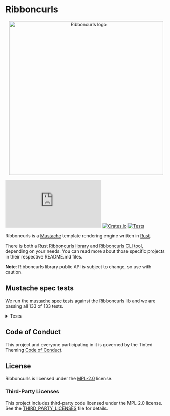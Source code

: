 # Ribboncurls

<p align="center">
  <img
    src="https://github.com/tinted-theming/ribboncurls/blob/main/logo.png?raw=true"
    alt="Ribboncurls logo" height="481 width="800" />
</p>

[![Matrix Chat](https://img.shields.io/matrix/tinted-theming:matrix.org)](https://matrix.to/#/#tinted-theming:matrix.org)
[![Crates.io](https://img.shields.io/crates/v/ribboncurls-cli.svg)](https://crates.io/crates/ribboncurls-cli)
[![Tests](https://github.com/tinted-theming/ribboncurls/actions/workflows/ci.yml/badge.svg)](https://github.com/tinted-theming/ribboncurls/actions/workflows/ci.yml)

Ribboncurls is a [Mustache] template rendering engine written in [Rust].

There is both a Rust [Ribboncurls library] and [Ribboncurls CLI tool], depending
on your needs. You can read more about those specific projects in their
respective README.md files.

**Note**: Ribboncurls library public API is subject to change, so use
with caution.

## Mustache spec tests

We run the [mustache spec tests] against the Ribboncurls lib and we are
passing all 133 of 133 tests.

<details><summary>Tests</summary>
✅ comments::inline<br>
✅ comments::standalone<br>
✅ comments::multiline_standalone<br>
✅ comments::variable_name_collision<br>
✅ comments::multiline<br>
✅ comments::indented_inline<br>
✅ comments::indented_standalone<br>
✅ comments::indented_multiline_standalone<br>
✅ comments::surrounding_whitespace<br>
✅ comments::standalone_line_endings<br>
✅ comments::standalone_without_previous_line<br>
✅ comments::standalone_without_newline<br>
✅ delimiters::pair_behavior<br>
✅ delimiters::pair_with_padding<br>
✅ delimiters::indented_standalone_tag<br>
✅ delimiters::outlying_whitespace_inline<br>
✅ delimiters::special_characters<br>
✅ delimiters::standalone_tag<br>
✅ interpolation::ampersand_context_miss_interpolation<br>
✅ delimiters::surrounding_whitespace<br>
✅ delimiters::standalone_without_newline<br>
✅ delimiters::standalone_without_previous_line<br>
✅ interpolation::ampersand<br>
✅ delimiters::inverted_sections<br>
✅ delimiters::standalone_line_endings<br>
✅ delimiters::post_partial_behavior<br>
✅ interpolation::ampersand_integer_interpolation<br>
✅ delimiters::sections<br>
✅ interpolation::ampersand_standalone<br>
✅ interpolation::ampersand_decimal_interpolation<br>
✅ interpolation::ampersand_with_padding<br>
✅ interpolation::ampersand_null_interpolation<br>
✅ interpolation::basic_context_miss_interpolation<br>
✅ interpolation::ampersand_surrounding_whitespace<br>
✅ interpolation::basic_null_interpolation<br>
✅ interpolation::dotted_names_broken_chain_resolution<br>
✅ interpolation::basic_decimal_interpolation<br>
✅ interpolation::basic_integer_interpolation<br>
✅ interpolation::dotted_names_arbitrary_depth<br>
✅ interpolation::dotted_names_broken_chains<br>
✅ interpolation::dotted_names_ampersand_interpolation<br>
✅ interpolation::basic_interpolation<br>
✅ delimiters::partial_inheritence<br>
✅ interpolation::dotted_names_basic_interpolation<br>
✅ interpolation::dotted_names_context_precedence<br>
✅ interpolation::implicit_iterators_basic_integer_interpolation<br>
✅ interpolation::html_escaping<br>
✅ interpolation::dotted_names_initial_resolution<br>
✅ interpolation::implicit_iterators_triple_mustache<br>
✅ interpolation::interpolation_surrounding_whitespace<br>
✅ interpolation::implicit_iterators_ampersand<br>
✅ interpolation::dotted_names_triple_mustache_interpolation<br>
✅ interpolation::interpolation_standalone<br>
✅ interpolation::implicit_iterators_basic_interpolation<br>
✅ interpolation::interpolation_with_padding<br>
✅ interpolation::implicit_iterators_html_escaping<br>
✅ interpolation::triple_mustache<br>
✅ interpolation::no_interpolation<br>
✅ interpolation::triple_mustache_surrounding_whitespace<br>
✅ interpolation::triple_mustache_context_miss_interpolation<br>
✅ interpolation::triple_mustache_standalone<br>
✅ interpolation::triple_mustache_integer_interpolation<br>
✅ interpolation::triple_mustache_null_interpolation<br>
✅ interpolation::triple_mustache_with_padding<br>
✅ interpolation::triple_mustache_decimal_interpolation<br>
✅ inverted::context_misses<br>
✅ inverted::context<br>
✅ inverted::dotted_names_truthy<br>
✅ inverted::falsey<br>
✅ inverted::dotted_names_broken_chains<br>
✅ inverted::empty_list<br>
✅ inverted::dotted_names_falsey<br>
✅ inverted::list<br>
✅ inverted::doubled<br>
✅ inverted::indented_inline_sections<br>
✅ inverted::internal_whitespace<br>
✅ inverted::nested_falsey<br>
✅ inverted::padding<br>
✅ inverted::null_is_falsey<br>
✅ inverted::standalone_line_endings<br>
✅ inverted::standalone_indented_lines<br>
✅ inverted::nested_truthy<br>
✅ inverted::standalone_lines<br>
✅ inverted::truthy<br>
✅ inverted::standalone_without_previous_line<br>
✅ partials::failed_lookup<br>
✅ inverted::standalone_without_newline<br>
✅ inverted::surrounding_whitespace<br>
✅ partials::standalone_without_previous_line<br>
✅ partials::basic_behavior<br>
✅ partials::context<br>
✅ partials::padding_whitespace<br>
✅ partials::inline_indentation<br>
✅ sections::dotted_names_broken_chains<br>
✅ sections::dotted_names_falsey<br>
✅ partials::standalone_line_endings<br>
✅ partials::standalone_indentation<br>
✅ partials::nested<br>
✅ partials::surrounding_whitespace<br>
✅ sections::dotted_names_truthy<br>
✅ partials::standalone_without_newline<br>
✅ partials::recursion<br>
✅ sections::context<br>
✅ sections::empty_list<br>
✅ sections::falsey<br>
✅ sections::context_misses<br>
✅ sections::doubled<br>
✅ sections::implicit_iterator_html_escaping<br>
✅ sections::implicit_iterator_decimal<br>
✅ sections::implicit_iterator_root_level<br>
✅ sections::implicit_iterator_ampersand<br>
✅ sections::implicit_iterator_string<br>
✅ sections::implicit_iterator_integer<br>
✅ sections::implicit_iterator_array<br>
✅ sections::indented_standalone_lines<br>
✅ sections::implicit_iterator_triple_mustache<br>
✅ sections::list<br>
✅ sections::indented_inline_sections<br>
✅ sections::internal_whitespace<br>
✅ sections::padding<br>
✅ sections::deeply_nested_contexts<br>
✅ sections::standalone_lines<br>
✅ sections::nested_falsey<br>
✅ sections::parent_contexts<br>
✅ sections::standalone_line_endings<br>
✅ sections::null_is_falsey<br>
✅ sections::list_contexts<br>
✅ sections::standalone_without_newline<br>
✅ sections::surrounding_whitespace<br>
✅ sections::nested_truthy<br>
✅ sections::variable_test<br>
✅ sections::truthy<br>
✅ sections::standalone_without_previous_line<br>
</details>


## Code of Conduct

This project and everyone participating in it is governed by the
Tinted Theming [Code of Conduct].

## License

Ribboncurls is licensed under the [MPL-2.0] license.

### Third-Party Licenses

This project includes third-party code licensed under the MPL-2.0
license. See the [THIRD_PARTY_LICENSES] file for details.

[Mustache]: https://mustache.github.io
[Rust]: https://www.rust-lang.org/
[Ribboncurls library]: ribboncurls/README.md
[Ribboncurls CLI tool]: ribboncurls-cli/README.md
[MPL-2.0]: LICENSE
[Code of Conduct]: https://github.com/tinted-theming/home/blob/main/CODE_OF_CONDUCT.md
[THIRD_PARTY_LICENSES]: THIRD_PARTY_LICENSES.md
[mustache spec tests]: https://github.com/mustache/spec
